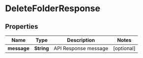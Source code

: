

# DeleteFolderResponse


## Properties

| Name | Type | Description | Notes |
|------------ | ------------- | ------------- | -------------|
|**message** | **String** | API Response message |  [optional] |



